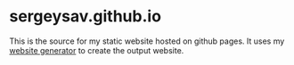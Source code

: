 
# sergeysav.github.io

This is the source for my static website hosted on github
pages. It uses my 
[website generator](www.github.com/SergeySave/WebsiteGenerator)
to create the output website.


